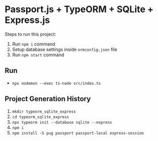 # Passport.js + TypeORM + SQLite + Express.js

Steps to run this project:

1. Run `npm i` command
2. Setup database settings inside `ormconfig.json` file
3. Run `npm start` command

## Run

- `npx nodemon --exec ts-node src/index.ts`

## Project Generation History

1. `mkdir typeorm_sqlite_express`
1. `cd typeorm_sqlite_express`
1. `npx typeorm init --database sqlite --express`
1. `npm i`
1. `npm install -S pug passport passport-local express-session`
